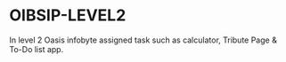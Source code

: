# OIBSIP-LEVEL2
In level 2 Oasis infobyte assigned task such as calculator, Tribute Page &amp; To-Do list app.
